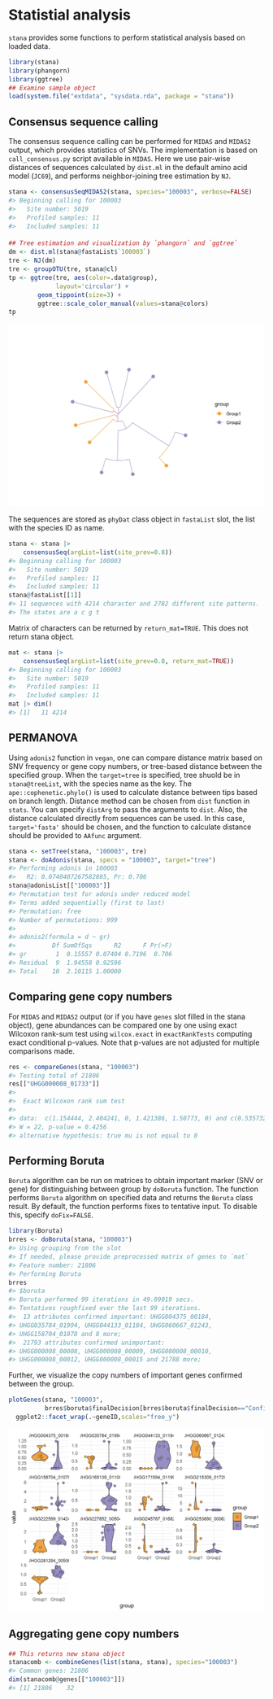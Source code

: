 # Statistial analysis

`stana` provides some functions to perform statistical analysis based on loaded data.


```r
library(stana)
library(phangorn)
library(ggtree)
## Examine sample object
load(system.file("extdata", "sysdata.rda", package = "stana"))
```

## Consensus sequence calling

The consensus sequence calling can be performed for `MIDAS` and `MIDAS2` output, which provides statistics of SNVs. The implementation is based on `call_consensus.py` script available in `MIDAS`. Here we use pair-wise distances of sequences calculated by `dist.ml` in the default amino acid model (`JC69`), and performs neighbor-joining tree estimation by `NJ`.



```r
stana <- consensusSeqMIDAS2(stana, species="100003", verbose=FALSE)
#> Beginning calling for 100003
#>   Site number: 5019
#>   Profiled samples: 11
#>   Included samples: 11

## Tree estimation and visualization by `phangorn` and `ggtree`
dm <- dist.ml(stana@fastaList$`100003`)
tre <- NJ(dm)
tre <- groupOTU(tre, stana@cl)
tp <- ggtree(tre, aes(color=.data$group),
             layout='circular') +
        geom_tippoint(size=3) +
        ggtree::scale_color_manual(values=stana@colors)
tp
```

<img src="02-statistcal_files/figure-html/cons-1.png" width="672" />

The sequences are stored as `phyDat` class object in `fastaList` slot, the list with the species ID as name.


```r
stana <- stana |>
    consensusSeq(argList=list(site_prev=0.8))
#> Beginning calling for 100003
#>   Site number: 5019
#>   Profiled samples: 11
#>   Included samples: 11
stana@fastaList[[1]]
#> 11 sequences with 4214 character and 2782 different site patterns.
#> The states are a c g t
```

Matrix of characters can be returned by `return_mat=TRUE`. This does not return stana object.


```r
mat <- stana |>
    consensusSeq(argList=list(site_prev=0.8, return_mat=TRUE))
#> Beginning calling for 100003
#>   Site number: 5019
#>   Profiled samples: 11
#>   Included samples: 11
mat |> dim()
#> [1]   11 4214
```

## PERMANOVA

Using `adonis2` function in `vegan`, one can compare distance matrix based on SNV frequency or gene copy numbers, or tree-based distance between the specified group. When the `target=tree` is specified, tree shuold be in `stana@treeList`, with the species name as the key. The `ape::cophenetic.phylo()` is used to calculate distance between tips based on branch length. Distance method can be chosen from `dist` function in `stats`. You can specify `distArg` to pass the arguments to `dist`. Also, the distance calculated directly from sequences can be used. In this case, `target='fasta'` should be chosen, and the function to calculate distance should be provided to `AAfunc` argument.


```r
stana <- setTree(stana, "100003", tre)
stana <- doAdonis(stana, specs = "100003", target="tree")
#> Performing adonis in 100003
#>   R2: 0.0740407267582885, Pr: 0.706
stana@adonisList[["100003"]]
#> Permutation test for adonis under reduced model
#> Terms added sequentially (first to last)
#> Permutation: free
#> Number of permutations: 999
#> 
#> adonis2(formula = d ~ gr)
#>          Df SumOfSqs      R2      F Pr(>F)
#> gr        1  0.15557 0.07404 0.7196  0.706
#> Residual  9  1.94558 0.92596              
#> Total    10  2.10115 1.00000
```

## Comparing gene copy numbers

For `MIDAS` and `MIDAS2` output (or if you have `genes` slot filled in the stana object), gene abundances can be compared one by one using exact Wilcoxon rank-sum test using `wilcox.exact` in `exactRankTests` computing exact conditional p-values. Note that p-values are not adjusted for multiple comparisons made.


```r
res <- compareGenes(stana, "100003")
#> Testing total of 21806
res[["UHGG000008_01733"]]
#> 
#> 	Exact Wilcoxon rank sum test
#> 
#> data:  c(1.154444, 2.404241, 0, 1.421386, 1.50773, 0) and c(0.535732, 1.709442, 1.31675, 3.44086, 2.712423, 1.923076, 1.062853, c(1.154444, 2.404241, 0, 1.421386, 1.50773, 0) and 1.21147, 0, 1.509217)
#> W = 22, p-value = 0.4256
#> alternative hypothesis: true mu is not equal to 0
```


## Performing Boruta

`Boruta` algorithm can be run on matrices to obtain important marker (SNV or gene) for distinguishing between group by `doBoruta` function. The function performs `Boruta` algorithm on specified data and returns the `Boruta` class result. By default, the function performs fixes to tentative input. To disable this, specify `doFix=FALSE`.


```r
library(Boruta)
brres <- doBoruta(stana, "100003")
#> Using grouping from the slot
#> If needed, please provide preprocessed matrix of genes to `mat`
#> Feature number: 21806
#> Performing Boruta
brres
#> $boruta
#> Boruta performed 99 iterations in 49.09019 secs.
#> Tentatives roughfixed over the last 99 iterations.
#>  13 attributes confirmed important: UHGG004375_00184,
#> UHGG035784_01994, UHGG044133_01184, UHGG060667_01243,
#> UHGG158704_01078 and 8 more;
#>  21793 attributes confirmed unimportant:
#> UHGG000008_00008, UHGG000008_00009, UHGG000008_00010,
#> UHGG000008_00012, UHGG000008_00015 and 21788 more;
```

Further, we visualize the copy numbers of important genes confirmed between the group.


```r
plotGenes(stana, "100003",
          brres$boruta$finalDecision[brres$boruta$finalDecision=="Confirmed"] |> names())+
  ggplot2::facet_wrap(.~geneID,scales="free_y")
```

<img src="02-statistcal_files/figure-html/vis-1.png" width="672" />

## Aggregating gene copy numbers


```r
## This returns new stana object
stanacomb <- combineGenes(list(stana, stana), species="100003")
#> Common genes: 21806
dim(stanacomb@genes[["100003"]])
#> [1] 21806    32
```
